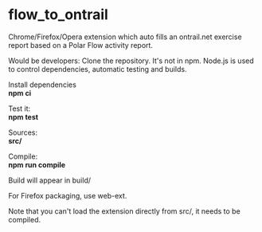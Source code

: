 # flow_to_ontrail
Chrome/Firefox/Opera extension which auto fills an ontrail.net exercise report based on a Polar Flow activity report.

Would be developers:
Clone the repository. It's not in npm. Node.js is used to control dependencies, automatic testing and builds.

<p>Install dependencies<br>
<b>npm ci</b></p>
<p>Test it:<br>
<b>npm test</b></p>
<p>Sources:<br>
<b>src/</b></p>
<p>Compile:<br>
<b>npm run compile</b></p>

Build will appear in build/

For Firefox packaging, use web-ext.

Note that you can't load the extension directly from src/, it needs to be compiled.
